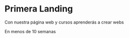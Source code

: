 # Primera Landing

Con nuestra página web y cursos aprenderás a crear webs 

En menos de 10 semanas 


